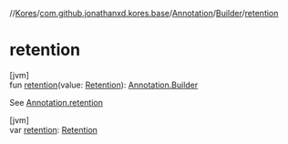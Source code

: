 //[Kores](../../../../index.md)/[com.github.jonathanxd.kores.base](../../index.md)/[Annotation](../index.md)/[Builder](index.md)/[retention](retention.md)

# retention

[jvm]\
fun [retention](retention.md)(value: [Retention](../../-retention/index.md)): [Annotation.Builder](index.md)

See [Annotation.retention](../retention.md)

[jvm]\
var [retention](retention.md): [Retention](../../-retention/index.md)
